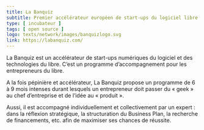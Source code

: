 ```yaml
---
title: La Banquiz
subtitle: Premier accélérateur européen de start-ups du logiciel libre et de l'open source
type: [ incubateur ]
tags: [ open source ]
logo: texts/network/images/banquizlogo.svg
link: https://labanquiz.com/
---
```


La Banquiz est un accélérateur de start-ups numériques du logiciel et des technologies du libre. C’est un programme d’accompagnement pour les entrepreneurs du libre.

A la fois pépinière et accélérateur, La Banquiz propose un programme de 6 à 9 mois intenses durant lesquels un entrepreneur doit passer du « geek » au chef d’entreprise et de l’idée au « produit ».

Aussi, il est accompagné individuellement et collectivement par un expert : dans la réflexion stratégique, la structuration du Business Plan, la recherche de financements, etc. afin de maximiser ses chances de réussite.
